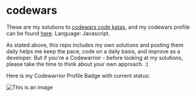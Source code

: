 # codewars

These are my solutions to [codewars code katas](https://www.codewars.com/dashboard/), and my codewars profile can be found [here](https://www.codewars.com/users/ana_URL/). Language: Javascript.

As stated above, this repo includes my own solutions and posting them daily helps me keep the pace, code on a daily basis, and improve as a developer. But if you're a Codewarrior - before looking at my solutions, please take the time to think about your own approach. :) 

Here is my Codewarrior Profile Badge with current status:

![This is an image](https://www.codewars.com/users/ana_URL/badges/large )


